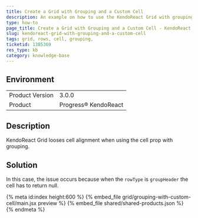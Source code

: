 ```yaml
---
title: Create a Grid with Grouping and a Custom Cell
description: An example on how to use the KendoReact Grid with grouping and custom cells.
type: how-to
page_title: Create a Grid with Grouping and a Custom Cell - KendoReact Grid
slug: kendoreact-grid-with-grouping-and-a-custom-cell
tags: grid, rows, cell, grouping,
ticketid: 1385369
res_type: kb
category: knowledge-base
---
```


## Environment

<table>
    <tbody>
	    <tr>
	    	<td>Product Version</td>
	    	<td>3.0.0</td>
	    </tr>
	    <tr>
	    	<td>Product</td>
	    	<td>Progress® KendoReact</td>
	    </tr>
    </tbody>
</table>


## Description

KendoReact Grid looses cell alignment when using the cell prop with grouping.

## Solution

In this case, the issue occurs because when the `rowType` is `groupHeader` the cell has to return null.

{% meta id:index height:600 %}
{% embed_file grid/grouping-with-custom-cell/main.jsx preview %}
{% embed_file shared/shared-products.json %}
{% endmeta %}
